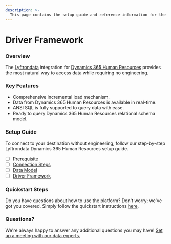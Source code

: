 ```yaml
---
description: >-
  This page contains the setup guide and reference information for the Dynamics 365 Human Resources source connector.
---
```


# Driver Framework

### Overview

The [Lyftrondata](https://www.lyftrondata.com/) integration for [Dynamics 365 Human Resources](None) provides the most natural way to access data while requiring no engineering.

### Key Features

* Comprehensive incremental load mechanism.
* Data from Dynamics 365 Human Resources is available in real-time.&#x20;
* ANSI SQL is fully supported to query data with ease.
* Ready to query Dynamics 365 Human Resources relational schema model.

### Setup Guide

To connect to your destination without engineering, follow our step-by-step Lyftrondata Dynamics 365 Human Resources setup guide.

* [ ] [Prerequisite](../prerequisite.md)
* [ ] [Connection Steps](../connection-steps.md)
* [ ] [Data Model](../data-model/erd.md)
* [ ] [Driver Framework](../driver-framework/)

### Quickstart Steps

Do you have questions about how to use the platform? Don't worry; we've got you covered. Simply follow the quickstart instructions [here](../driver-framework/README.md).

### Questions? <a href="#questions" id="questions"></a>

We're always happy to answer any additional questions you may have! [Set up a meeting with our data experts.](https://www.lyftrondata.com/book-a-meeting/)


